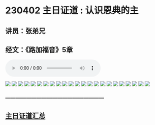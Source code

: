 # 230402 主日证道 : 认识恩典的主
## 讲员：张弟兄
## 经文：《路加福音》5章
<audio controls src="./230402.mp3"></audio>

![](./images/1.jpg)
![](./images/2.jpg)
![](./images/3.jpg)
![](./images/4.jpg)
![](./images/5.jpg)
![](./images/6.jpg)
![](./images/7.jpg)
![](./images/8.jpg)
![](./images/9.jpg)
![](./images/10.jpg)
![](./images/11.jpg)
![](./images/12.jpg)
![](./images/13.jpg)
![](./images/14.jpg)
![](./images/15.jpg)
![](./images/16.jpg)
![](./images/17.jpg)
![](./images/18.jpg)
![](./images/19.jpg)
![](./images/20.jpg)
![](./images/21.jpg)
![](./images/22.jpg)
![](./images/23.jpg)


### ———————————————————

## [主日证道汇总](https://nccchurch.github.io/Sermons/)
